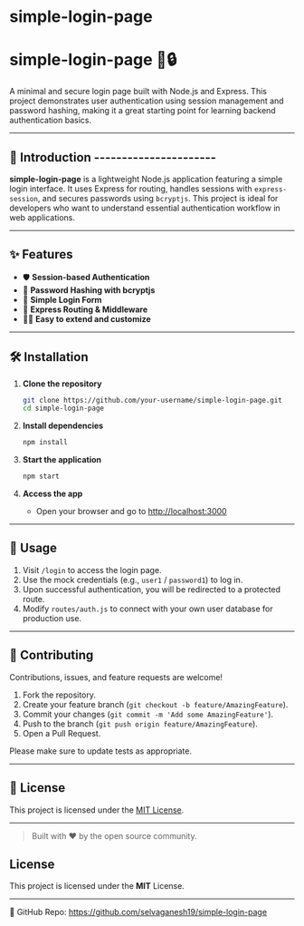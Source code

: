 # simple-login-page

# simple-login-page 🚪🔒

A minimal and secure login page built with Node.js and Express. This project demonstrates user authentication using session management and password hashing, making it a great starting point for learning backend authentication basics.

---

## 🌟 Introduction      ----------------------

**simple-login-page** is a lightweight Node.js application featuring a simple login interface. It uses Express for routing, handles sessions with `express-session`, and secures passwords using `bcryptjs`. This project is ideal for developers who want to understand essential authentication workflow in web applications.

---

## ✨ Features

- 🛡️ **Session-based Authentication**
- 🔑 **Password Hashing with bcryptjs**
- 📄 **Simple Login Form**
- 🚀 **Express Routing & Middleware**
- 👨‍💻 **Easy to extend and customize**

---

## 🛠️ Installation

1. **Clone the repository**
    ```bash
    git clone https://github.com/your-username/simple-login-page.git
    cd simple-login-page
    ```

2. **Install dependencies**
    ```bash
    npm install
    ```

3. **Start the application**
    ```bash
    npm start
    ```

4. **Access the app**
    - Open your browser and go to [http://localhost:3000](http://localhost:3000)

---

## 🚀 Usage

1. Visit `/login` to access the login page.
2. Use the mock credentials (e.g., `user1` / `password1`) to log in.
3. Upon successful authentication, you will be redirected to a protected route.
4. Modify `routes/auth.js` to connect with your own user database for production use.

---

## 🤝 Contributing

Contributions, issues, and feature requests are welcome!

1. Fork the repository.
2. Create your feature branch (`git checkout -b feature/AmazingFeature`).
3. Commit your changes (`git commit -m 'Add some AmazingFeature'`).
4. Push to the branch (`git push origin feature/AmazingFeature`).
5. Open a Pull Request.

Please make sure to update tests as appropriate.

---

## 📄 License

This project is licensed under the [MIT License](LICENSE).

---

> Built with ❤️ by the open source community.

## License
This project is licensed under the **MIT** License.

---
🔗 GitHub Repo: https://github.com/selvaganesh19/simple-login-page
